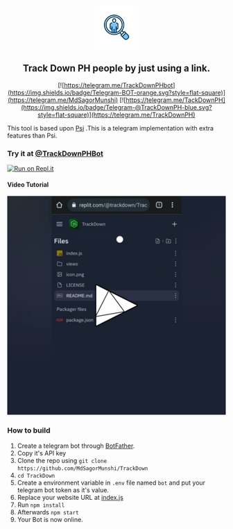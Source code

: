 
<p align='center'><img style="height:100px;width:100px" src="icon.png" ></p>

<h2 align='center'>Track Down PH people by just using a link.</h2>

<div align="center">

[![https://telegram.me/TrackDownPHbot](https://img.shields.io/badge/Telegram-BOT-orange.svg?style=flat-square)](https://telegram.me/MdSagorMunshi)
[![https://telegram.me/TackDownPH](https://img.shields.io/badge/Telegram-@TrackDownPH-blue.svg?style=flat-square)](https://telegram.me/TrackDownPH)

</div>

This tool is based upon [Psi](https://github.com/MdSagorMunshi/Psi) .This is a telegram implementation with extra features than Psi.
### Try it at [@TrackDownPHBot](https://t.me/TrackDownPHBot)


[![Run on Repl.it](https://repl.it/badge/github/MdSagorMunshi/TrackDown)](https://repl.it/github/MdSagorMunshi/TrackDown)
 
#### Video Tutorial 

[![Video Tutorial](https://github.com/MdSagorMunshi/TrackDown/blob/main/vid.png)](https://github.com/MdSagorMunshi/TrackDown/blob/main/vid.mp4?raw=true)
 

### How to build
1. Create a telegram bot through [BotFather](https://t.me/BotFather).
1. Copy it's API key
1. Clone the repo using `git clone https://github.com/MdSagorMunshi/TrackDown`
1. `cd TrackDown`
1. Create a environment variable in `.env` file named `bot` and put your telegram bot token as it's value.
1. Replace your website URL at [index.js](https://github.com/MdSagorMunshi/TrackDown/blob/8d2b963bc96d34282589d47240a9db56b5ce79f5/index.js#L15)
1. Run `npm install`
1. Afterwards `npm start`
1. Your Bot is now online.
